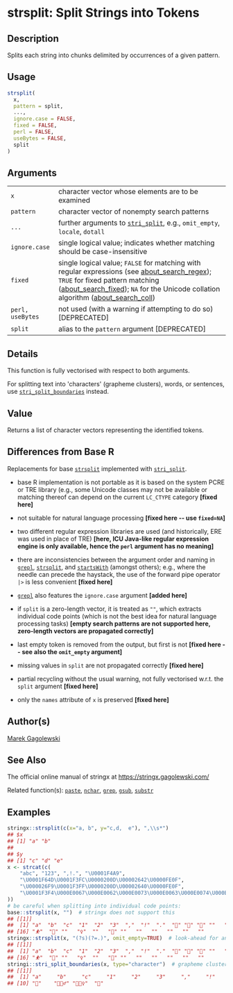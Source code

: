 # strsplit: Split Strings into Tokens

## Description

Splits each string into chunks delimited by occurrences of a given pattern.

## Usage

```r
strsplit(
  x,
  pattern = split,
  ...,
  ignore.case = FALSE,
  fixed = FALSE,
  perl = FALSE,
  useBytes = FALSE,
  split
)
```

## Arguments

|                  |                                                                                                                                                                                                                                                                                                                                                                                                                      |
|------------------|----------------------------------------------------------------------------------------------------------------------------------------------------------------------------------------------------------------------------------------------------------------------------------------------------------------------------------------------------------------------------------------------------------------------|
| `x`              | character vector whose elements are to be examined                                                                                                                                                                                                                                                                                                                                                                   |
| `pattern`        | character vector of nonempty search patterns                                                                                                                                                                                                                                                                                                                                                                         |
| `...`            | further arguments to [`stri_split`](https://stringi.gagolewski.com/rapi/stri_split.html), e.g., `omit_empty`, `locale`, `dotall`                                                                                                                                                                                                                                                                                     |
| `ignore.case`    | single logical value; indicates whether matching should be case-insensitive                                                                                                                                                                                                                                                                                                                                          |
| `fixed`          | single logical value; `FALSE` for matching with regular expressions (see [about\_search\_regex](https://stringi.gagolewski.com/rapi/about_search_regex.html)); `TRUE` for fixed pattern matching ([about\_search\_fixed](https://stringi.gagolewski.com/rapi/about_search_fixed.html)); `NA` for the Unicode collation algorithm ([about\_search\_coll](https://stringi.gagolewski.com/rapi/about_search_coll.html)) |
| `perl, useBytes` | not used (with a warning if attempting to do so) \[DEPRECATED\]                                                                                                                                                                                                                                                                                                                                                      |
| `split`          | alias to the `pattern` argument \[DEPRECATED\]                                                                                                                                                                                                                                                                                                                                                                       |

## Details

This function is fully vectorised with respect to both arguments.

For splitting text into \'characters\' (grapheme clusters), words, or sentences, use [`stri_split_boundaries`](https://stringi.gagolewski.com/rapi/stri_split_boundaries.html) instead.

## Value

Returns a list of character vectors representing the identified tokens.

## Differences from Base R

Replacements for base [`strsplit`](https://stat.ethz.ch/R-manual/R-devel/library/base/help/strsplit.html) implemented with [`stri_split`](https://stringi.gagolewski.com/rapi/stri_split.html).

-   base R implementation is not portable as it is based on the system PCRE or TRE library (e.g., some Unicode classes may not be available or matching thereof can depend on the current `LC_CTYPE` category **\[fixed here\]**

-   not suitable for natural language processing **\[fixed here -- use `fixed=NA`\]**

-   two different regular expression libraries are used (and historically, ERE was used in place of TRE) **\[here, <span class="pkg">ICU</span> Java-like regular expression engine is only available, hence the `perl` argument has no meaning\]**

-   there are inconsistencies between the argument order and naming in [`grepl`](https://stat.ethz.ch/R-manual/R-devel/library/base/help/grepl.html), [`strsplit`](https://stat.ethz.ch/R-manual/R-devel/library/base/help/strsplit.html), and [`startsWith`](https://stat.ethz.ch/R-manual/R-devel/library/base/help/startsWith.html) (amongst others); e.g., where the needle can precede the haystack, the use of the forward pipe operator `|>` is less convenient **\[fixed here\]**

-   [`grepl`](https://stat.ethz.ch/R-manual/R-devel/library/base/help/grepl.html) also features the `ignore.case` argument **\[added here\]**

-   if `split` is a zero-length vector, it is treated as `""`, which extracts individual code points (which is not the best idea for natural language processing tasks) **\[empty search patterns are not supported here, zero-length vectors are propagated correctly\]**

-   last empty token is removed from the output, but first is not **\[fixed here -- see also the `omit_empty` argument\]**

-   missing values in `split` are not propagated correctly **\[fixed here\]**

-   partial recycling without the usual warning, not fully vectorised w.r.t. the `split` argument **\[fixed here\]**

-   only the `names` attribute of `x` is preserved **\[fixed here\]**

## Author(s)

[Marek Gagolewski](https://www.gagolewski.com/)

## See Also

The official online manual of <span class="pkg">stringx</span> at <https://stringx.gagolewski.com/>

Related function(s): [`paste`](paste.md), [`nchar`](nchar.md), [`grep`](grep.md), [`gsub`](gsub.md), [`substr`](substr.md)

## Examples




```r
stringx::strsplit(c(x="a, b", y="c,d,  e"), ",\\s*")
## $x
## [1] "a" "b"
## 
## $y
## [1] "c" "d" "e"
x <- strcat(c(
    "abc", "123", ",!.", "\U0001F4A9",
    "\U0001F64D\U0001F3FC\U0000200D\U00002642\U0000FE0F",
    "\U000026F9\U0001F3FF\U0000200D\U00002640\U0000FE0F",
    "\U0001F3F4\U000E0067\U000E0062\U000E0073\U000E0063\U000E0074\U000E007F"
))
# be careful when splitting into individual code points:
base::strsplit(x, "")  # stringx does not support this
## [[1]]
##  [1] "a"  "b"  "c"  "1"  "2"  "3"  ","  "!"  "."  "💩" "🙍" "🏼" "‍"   "♂"  "️"  
## [16] "⛹"  "🏿" "‍"   "♀"  "️"   "🏴" "󠁧"   "󠁢"   "󠁳"   "󠁣"   "󠁴"   "󠁿"
stringx::strsplit(x, "(?s)(?=.)", omit_empty=TRUE)  # look-ahead for any char with dot-all
## [[1]]
##  [1] "a"  "b"  "c"  "1"  "2"  "3"  ","  "!"  "."  "💩" "🙍" "🏼" "‍"   "♂"  "️"  
## [16] "⛹"  "🏿" "‍"   "♀"  "️"   "🏴" "󠁧"   "󠁢"   "󠁳"   "󠁣"   "󠁴"   "󠁿"
stringi::stri_split_boundaries(x, type="character")  # grapheme clusters
## [[1]]
##  [1] "a"     "b"     "c"     "1"     "2"     "3"     ","     "!"     "."    
## [10] "💩"    "🙍🏼‍♂️" "⛹🏿‍♀️"  "🏴󠁧󠁢󠁳󠁣󠁴󠁿"
```
